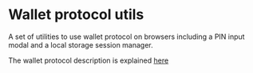 # Wallet protocol utils

A set of utilities to use wallet protocol on browsers including a PIN input modal and a local storage session manager.

The wallet protocol description is explained [here](./../../../wallet-protocol/README.md)
